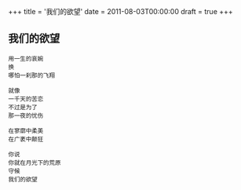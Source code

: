 +++
title = '我们的欲望'
date = 2011-08-03T00:00:00
draft = true
+++
## 我们的欲望

```text
用一生的哀婉
换
哪怕一刹那的飞翔

就像
一千天的苦恋
不过是为了
那一夜的忧伤

在寥廓中柔美
在广袤中颠狂

你说
你就在月光下的荒原
守候
我们的欲望
```
